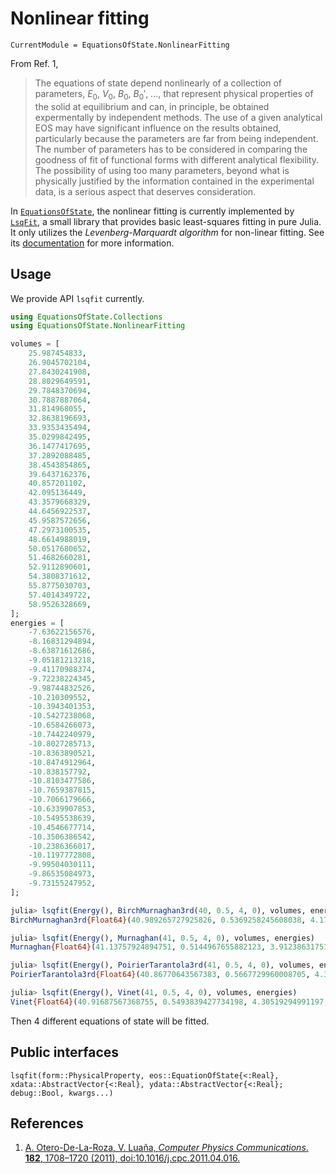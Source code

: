 # Nonlinear fitting

```@meta
CurrentModule = EquationsOfState.NonlinearFitting
```

From Ref. 1,

> The equations of state depend nonlinearly of a collection of parameters,
> $E_0$, $V_0$, $B_0$, $B_0'$, ..., that represent physical properties of the
> solid at equilibrium and can, in principle, be obtained expermentally by
> independent methods. The use of a given analytical EOS may have significant
> influence on the results obtained, particularly because the parameters are far
> from being independent. The number of parameters has to be considered in
> comparing the goodness of fit of functional forms with different analytical
> flexibility. The possibility of using too many parameters, beyond what is
> physically justified by the information contained in the experimental data, is
> a serious aspect that deserves consideration.

In [`EquationsOfState`](https://github.com/MineralsCloud/EquationsOfState.jl),
the nonlinear fitting is currently implemented by
[`LsqFit`](https://github.com/JuliaNLSolvers/LsqFit.jl), a small library that
provides basic least-squares fitting in pure Julia. It only utilizes the
_Levenberg-Marquardt algorithm_ for non-linear fitting. See its
[documentation](https://github.com/JuliaNLSolvers/LsqFit.jl/blob/master/README.md)
for more information.

## Usage

We provide API `lsqfit` currently.

```julia
using EquationsOfState.Collections
using EquationsOfState.NonlinearFitting

volumes = [
    25.987454833,
    26.9045702104,
    27.8430241908,
    28.8029649591,
    29.7848370694,
    30.7887887064,
    31.814968055,
    32.8638196693,
    33.9353435494,
    35.0299842495,
    36.1477417695,
    37.2892088485,
    38.4543854865,
    39.6437162376,
    40.857201102,
    42.095136449,
    43.3579668329,
    44.6456922537,
    45.9587572656,
    47.2973100535,
    48.6614988019,
    50.0517680652,
    51.4682660281,
    52.9112890601,
    54.3808371612,
    55.8775030703,
    57.4014349722,
    58.9526328669,
];
energies = [
    -7.63622156576,
    -8.16831294894,
    -8.63871612686,
    -9.05181213218,
    -9.41170988374,
    -9.72238224345,
    -9.98744832526,
    -10.210309552,
    -10.3943401353,
    -10.5427238068,
    -10.6584266073,
    -10.7442240979,
    -10.8027285713,
    -10.8363890521,
    -10.8474912964,
    -10.838157792,
    -10.8103477586,
    -10.7659387815,
    -10.7066179666,
    -10.6339907853,
    -10.5495538639,
    -10.4546677714,
    -10.3506386542,
    -10.2386366017,
    -10.1197772808,
    -9.99504030111,
    -9.86535084973,
    -9.73155247952,
];

julia> lsqfit(Energy(), BirchMurnaghan3rd(40, 0.5, 4, 0), volumes, energies)
BirchMurnaghan3rd{Float64}(40.989265727925826, 0.5369258245608038, 4.1786442319302015, -10.842803908298968)

julia> lsqfit(Energy(), Murnaghan(41, 0.5, 4, 0), volumes, energies)
Murnaghan{Float64}(41.13757924894751, 0.5144967655882123, 3.912386317519504, -10.836794511015869)

julia> lsqfit(Energy(), PoirierTarantola3rd(41, 0.5, 4, 0), volumes, energies)
PoirierTarantola3rd{Float64}(40.86770643567383, 0.5667729960008705, 4.331688934942696, -10.851486685029547)

julia> lsqfit(Energy(), Vinet(41, 0.5, 4, 0), volumes, energies)
Vinet{Float64}(40.91687567368755, 0.5493839427734198, 4.30519294991197, -10.846160810968053)
```

Then 4 different equations of state will be fitted.

## Public interfaces

```@docs
lsqfit(form::PhysicalProperty, eos::EquationOfState{<:Real}, xdata::AbstractVector{<:Real}, ydata::AbstractVector{<:Real}; debug::Bool, kwargs...)
```

## References

1. [A. Otero-De-La-Roza, V. Luaña, _Computer Physics Communications_. **182**, 1708–1720 (2011), doi:10.1016/j.cpc.2011.04.016.](https://www.sciencedirect.com/science/article/pii/S0010465511001470)
